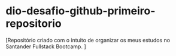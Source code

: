 # dio-desafio-github-primeiro-repositorio

[Repositório criado com o intuito de organizar os meus estudos no Santander Fullstack Bootcamp. ]

